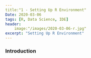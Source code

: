 ```yaml
---
title:"1 - Setting Up R Environment"
Date: 2020-03-06
tags: [R, Data Science, IDE]
header:
    image:"/images/2020-03-06-r.jpg"
excerpt: "Setting Up R Environment"
---
```


### Introduction
